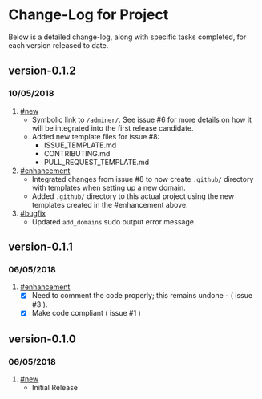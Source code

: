 # Change-Log for Project

Below is a detailed change-log, along with specific tasks completed, for each version released to date.

## version-0.1.2
### 10/05/2018

1. [#new](#new)
    - Symbolic link to `/adminer/`. See issue #6 for more details on how it will be integrated into the first release candidate.
    - Added new template files for issue #8:
        + ISSUE_TEMPLATE.md
        + CONTRIBUTING.md
        + PULL_REQUEST_TEMPLATE.md
1. [#enhancement](#enhancement)
    - Integrated changes from issue #8 to now create `.github/` directory with templates when setting up a new domain.
    - Added `.github/` directory to this actual project using the new templates created in the #enhancement above.
1. [#bugfix](#bugfix)
    - Updated `add_domains` sudo output error message.

## version-0.1.1
### 06/05/2018

1. [#enhancement](#enhancement)
    - [X] Need to comment the code properly; this remains undone - ( issue #3 ).
    - [X] Make code compliant ( issue #1 )

## version-0.1.0
### 06/05/2018

1. [#new](#new)
    - Initial Release
